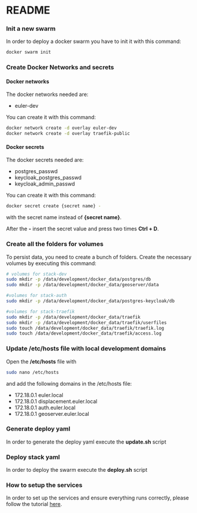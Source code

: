 # README

### Init a new swarm

In order to deploy a docker swarm you have to init it with this command:

```bash
docker swarm init
```

### Create Docker Networks and secrets

#### Docker networks

The docker networks needed are:

- euler-dev

You can create it with this command:

```bash
docker network create -d overlay euler-dev
docker network create -d overlay traefik-public
```

#### Docker secrets

The docker secrets needed are:

- postgres_passwd
- keycloak_postgres_passwd
- keycloak_admin_passwd

You can create it with this command:

```bash
docker secret create {secret name} -
```

with the secret name instead of **{secret name}**.

After the **-** insert the secret value and press two times **Ctrl + D**.


### Create all the folders for volumes

To persist data, you need to create a bunch of folders.
Create the necessary volumes by executing this command:

```bash
# volumes for stack-dev
sudo mkdir -p /data/development/docker_data/postgres/db
sudo mkdir -p /data/development/docker_data/geoserver/data

#volumes for stack-auth
sudo mkdir -p /data/development/docker_data/postgres-keycloak/db

#volumes for stack-traefik
sudo mkdir -p /data/development/docker_data/traefik
sudo mkdir -p /data/development/docker_data/traefik/userfiles
sudo touch /data/development/docker_data/traefik/traefik.log
sudo touch /data/development/docker_data/traefik/access.log

```

### Update /etc/hosts file with local development domains

Open the **/etc/hosts** file with 

```bash
sudo nano /etc/hosts
```

and add the following domains in the /etc/hosts file:

- 172.18.0.1   euler.local
- 172.18.0.1   displacement.euler.local
- 172.18.0.1   auth.euler.local
- 172.18.0.1   geoserver.euler.local


### Generate deploy yaml

In order to generate the deploy yaml execute the **update.sh** script

### Deploy stack yaml

In order to deploy the swarm execute the **deploy.sh** script

### How to setup the services

In order to set up the services and ensure everything runs correctly, please follow the tutorial [here](TUTORIAL.md).